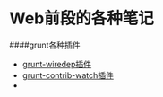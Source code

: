 Web前段的各种笔记
==============

####grunt各种插件
* [grunt-wiredep插件](grunt各种插件#grunt-wiredep)
* [grunt-contrib-watch插件](grunt各种插件#grunt-contrib-watch)
* 